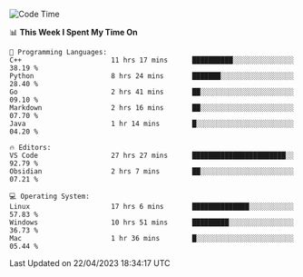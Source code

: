 
<!--START_SECTION:waka-->
![Code Time](http://img.shields.io/badge/Code%20Time-664%20hrs%2033%20mins-blue)

📊 **This Week I Spent My Time On** 

```text
💬 Programming Languages: 
C++                      11 hrs 17 mins      ██████████░░░░░░░░░░░░░░░   38.19 % 
Python                   8 hrs 24 mins       ███████░░░░░░░░░░░░░░░░░░   28.40 % 
Go                       2 hrs 41 mins       ██░░░░░░░░░░░░░░░░░░░░░░░   09.10 % 
Markdown                 2 hrs 16 mins       ██░░░░░░░░░░░░░░░░░░░░░░░   07.70 % 
Java                     1 hr 14 mins        █░░░░░░░░░░░░░░░░░░░░░░░░   04.20 % 

🔥 Editors: 
VS Code                  27 hrs 27 mins      ███████████████████████░░   92.79 % 
Obsidian                 2 hrs 7 mins        ██░░░░░░░░░░░░░░░░░░░░░░░   07.21 % 

💻 Operating System: 
Linux                    17 hrs 6 mins       ██████████████░░░░░░░░░░░   57.83 % 
Windows                  10 hrs 51 mins      █████████░░░░░░░░░░░░░░░░   36.73 % 
Mac                      1 hr 36 mins        █░░░░░░░░░░░░░░░░░░░░░░░░   05.44 % 
```


 Last Updated on 22/04/2023 18:34:17 UTC
<!--END_SECTION:waka-->

